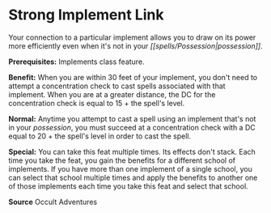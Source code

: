 ﻿---
cssclass: [feats]

---
# Strong Implement Link

Your connection to a particular implement allows you to draw on its power more efficiently even when it's not in your _[[spells/Possession|possession]]_.

**Prerequisites:** Implements class feature.

**Benefit:** When you are within 30 feet of your implement, you don't need to attempt a concentration check to cast spells associated with that implement. When you are at a greater distance, the DC for the concentration check is equal to 15 + the spell's level.

**Normal:** Anytime you attempt to cast a spell using an implement that's not in your _possession_, you must succeed at a concentration check with a DC equal to 20 + the spell's level in order to cast the spell.

**Special:** You can take this feat multiple times. Its effects don't stack. Each time you take the feat, you gain the benefits for a different school of implements. If you have more than one implement of a single school, you can select that school multiple times and apply the benefits to another one of those implements each time you take this feat and select that school.

**Source** Occult Adventures